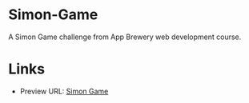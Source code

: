 # Simon-Game
A Simon Game challenge from App Brewery web development course.

# Links
- Preview URL: [Simon Game](https://ranharush.github.io/Simon-Game/)
